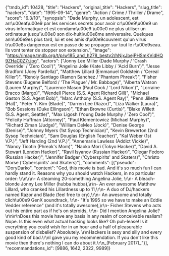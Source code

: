 {"tmdb_id": 10428, "title": "Hackers", "original_title": "Hackers", "slug_title": "hackers", "date": "1995-09-14", "genre": "Action / Crime / Thriller / Drame", "score": "6.3/10", "synopsis": "Dade Murphy, un adolescent, est arr\u00eat\u00e9 par les services secrets pour avoir cr\u00e9\u00e9 un virus informatique et est condamn\u00e9 \u00e0 ne plus utiliser un ordinateur jusqu'\u00e0 son dix-huiti\u00e8me anniversaire. Quelques ann\u00e9es plus tard, lui et ses amis d\u00e9couvrent qu'un virus tr\u00e8s dangereux est en passe de se propager sur tout le r\u00e9seau. Ils vont tenter de stopper son extension.", "image": "https://image.tmdb.org/t/p/w185_and_h278_bestv2/hNjxJbejPHSmKVidHQ9ZHaC0Z7r.jpg", "actors": ["Jonny Lee Miller (Dade Murphy / 'Crash Override' / 'Zero Cool')", "Angelina Jolie (Kate Libby / 'Acid Burn')", "Jesse Bradford (Joey Pardella)", "Matthew Lillard (Emmanuel Goldstein / 'Cereal Killer')", "Renoly Santiago (Ramon Sanchez / 'Phantom Phreak')", "Fisher Stevens (Eugene Belford / 'The Plague' / Mr. Babbage)", "Alberta Watson (Lauren Murphy)", "Laurence Mason (Paul Cook / 'Lord Nikon')", "Lorraine Bracco (Margo)", "Wendell Pierce (S.S. Agent Richard Gill)", "Michael Gaston (S.S. Agent Bob)", "Marc Anthony (S.S. Agent Ray)", "Penn Jillette (Hal)", "Peter Y. Kim (Blade)", "Darren Lee (Razor)", "Liza Walker (Laura)", "Bob Sessions (Duke Ellingson)", "Ethan Browne (Curtis)", "Blake Willett (S.S. Agent, Seattle)", "Max Ligosh (Young Dade Murphy / 'Zero Cool')", "Felicity Huffman (Attorney)", "Paul Klementowicz (Michael Murphy)", "Richard Ziman (Judge)", "William DeMeo (Jock)", "Denise George (Denise)", "Johnny Myers (1st Sysop Technician)", "Kevin Brewerton (2nd Sysop Technician)", "Sam Douglas (English Teacher)", "Kal Weber (1st V.P.)", "Jeff Harding (2nd V.P.)", "Annemarie Lawless (Addict Vickie)", "Nancy Ticotin (Phreak's Mom)", "Naoko Mori (Tokyo Hacker)", "David A. Stewart (London Hacker)", "Ravil Isyanov (Russian Hacker)", "Olegar Fedoro (Russian Hacker)", "Jennifer Badger ('Cyberspirits' and Skaters)", "Christo Morse ('Cyberspirits' and Skaters)"], "comments": [{"pseudo": "DoryDarko", "content": "God, this movie is bad. And it's so much fun I can hardly stand it. Reasons why you should watch Hackers, in no particular order: \r\n\r\n- A steaming 20-something Angelina Jolie, \r\n- A bleach-blonde Jonny Lee Miller (hubba hubba),\r\n- An ever awesome Matthew Lillard, who cranked his Lillardness up to 11,\r\n- A duo of DJ/hackers named Razor and Blade (feel free to cry),\r\n- An awesome and totally clich\u00e9 GenX soundtrack, \r\n- \"It's 1995 so we have to make an Eddie Vedder reference\" (and it's totally awesome),\r\n- Fisher Stevens who acts out his entire part as if he's on steroids, \r\n- Did I mention Angelina Jolie? \r\n\r\nDoes this movie have any basis in any realm of conceivable realism? Nope. Is this even what actual hacking looks like? Oh puh-lease! Is it everything you could wish for in an hour and a half of pleasurable suspension of disbelief? Absolutely. \r\nHackers is sexy and silly and every good kind of bad.\r\nI gave you my recommendation. If you don't like this movie then there's nothing I can do about it.\r\n_(February 2017)_"}], "recommandations_id": [9886, 1642, 2322, 9989]}